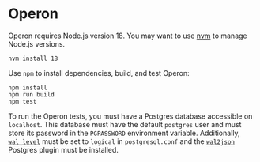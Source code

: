 # Operon

 Operon requires Node.js version 18. You may want to use [nvm](https://github.com/nvm-sh/nvm) to manage Node.js versions.
```shell
nvm install 18
```

Use `npm` to install dependencies, build, and test Operon:
```shell
npm install
npm run build
npm test
```

To run the Operon tests, you must have a Postgres database accessible on `localhost`.
This database must have the default `postgres` user and must store its password in the `PGPASSWORD` environment variable.
Additionally, [`wal_level`](https://www.postgresql.org/docs/current/runtime-config-wal.html) must be set to `logical` in `postgresql.conf` and the [`wal2json`](https://github.com/eulerto/wal2json) Postgres plugin must be installed.